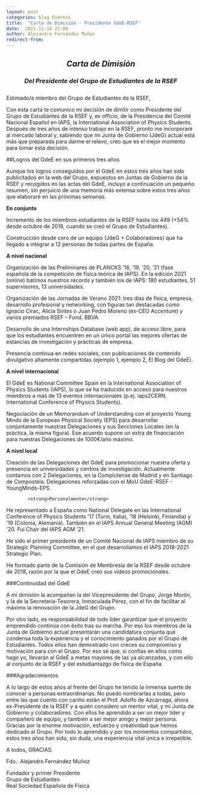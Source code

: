```yaml
---
layout: post
categories: blog Eventos
title:  "Carta de Dimisión - Presidente GdeE-RSEF"
date:  2021-11-14 22:00
author: Alejandro Fernández Muñoz
redirect-from:
---
```

<p></p>

<h2><center><em>Carta de Dimisión</em></center></h2>
<h3><center><em>Del Presidente del Grupo de Estudiantes de la RSEF</em></center></h3>


<p style="padding-top: 10px">Estimado/a miembro del Grupo de Estudiantes de la RSEF,</p>

<p>Con esta carta te comunico mi decisión de dimitir como Presidente del Grupo de Estudiantes de la RSEF y, ex officio, de la Presidencia del Comité Nacional Español en IAPS, la International Association of Physics Students. Después de tres años de intenso trabajo en la RSEF, pronto me incorporaré al mercado laboral y, sabiendo que mi Junta de Gobierno (JdeG) actual está más que preparada para darme el relevo, creo que es el mejor momento para tomar esta decisión.</p>

##Logros del GdeE en sus primeros tres años

<p>Aunque los logros conseguidos por el GdeE en estos tres años han sido publicitados en la web del Grupo, expuestos en Juntas de Gobierno de la RSEF y recogidos en las actas del GdeE, incluyo a continuación un pequeño resumen, sin perjuicio de una memoria más extensa sobre estos tres años que elaboraré en las próximas semanas.</p>

<strong>En conjunto</strong>

<p>Incremento de los miembros estudiantes de la RSEF hasta los 449 (+54% desde octubre de 2018, cuando se creó el Grupo de Estudiantes).</p>

<p>Construcción desde cero de un equipo (JdeG + Colaboradores) que ha llegado a integrar a 12 personas de todas partes de España.</p>

<strong>A nivel nacional</strong>

<p>Organización de las Preliminares de PLANCKS ’18, ’19, ’20, ’21 (fase española de la competición de física teórica de IAPS). En la edición 2021 (online) batimos nuestros récords y también los de IAPS: 180 estudiantes, 51 supervisores, 13 universidades.</p>

<p>Organización de las Jornadas de Verano 2021: tres días de física, empresa, desarrollo profesional y networking, con figuras tan destacadas como Ignacio Cirac, Alicia Sintes o Juan Pedro Moreno (ex-CEO Accenture) y varios premiados RSEF – Fund. BBVA.</p>

<p>Desarrollo de una Internships Database (web app), de acceso libre, para que los estudiantes encuentren en un único portal las mejores ofertas de estancias de investigación y prácticas de empresa.</p>

<p>Presencia continua en redes sociales, con publicaciones de contenido divulgativo altamente compartidas (ejemplo 1, ejemplo 2, El Blog del GdeE).</p>

<strong>A nivel internacional</strong>

<p>El GdeE es National Committee Spain en la International Association of Physics Students (IAPS), lo que se ha traducido en acceso para nuestros miembros a más de 13 eventos internacionales (p.ej. iaps2CERN, International Conference of Physics Students).</p>

<p>Negociación de un Memorandum of Understanding con el proyecto Young Minds de la European Physical Society (EPS) para desarrollar conjuntamente nuestras Delegaciones y sus Secciones Locales (en la práctica, la misma figura). Ese acuerdo supone un extra de financiación para nuestras Delegaciones de 1000€/año máximo.</p>

<strong>A nivel local</strong>

<p>Creación de las Delegaciones del GdeE para promocionar nuestra oferta y presencia en universidades y centros de investigación. Actualmente contamos con 2 Delegaciones, en la Complutense de Madrid y en Santiago de Compostela. Delegaciones reforzadas con el MoU GdeE-RSEF - YoungMinds-EPS.</p>

            <strong>Personalmente</strong>

<p>He representado a España como National Delegate en las International Conference of Physics Students ’17 (Turín, Italia), ’18 (Helsinki, Finlandia) y ’19 (Colonia, Alemania). También en el IAPS Annual General Meeting (AGM) '20. Fui Chair del IAPS AGM '21.</p>

<p>He sido el primer presidente de un Comité Nacional de IAPS miembro de su Strategic Planning Committee, en el que desarrollamos el IAPS 2018-2021 Strategic Plan.</p>

<p>He formado parte de la Comisión de Membresía de la RSEF desde octubre de 2018, razón por la que el GdeE creó sus vídeos promocionales.</p>


###Continuidad del GdeE

<p>A mi dimisión la acompañan la del Vicepresidente del Grupo, Jorge Morón, y la de la Secretaria-Tesorera, Inmaculada Pérez, con el fin de facilitar al máximo la renovación de la JdeG del Grupo.</p>

<p>Por otro lado, es responsabilidad de todo líder garantizar que el proyecto emprendido continúa con éxito tras su marcha. Por eso los miembros de la Junta de Gobierno actual presentarán una candidatura conjunta que condensa toda la experiencia y el conocimiento ganados por el Grupo de Estudiantes. Todos ellos han demostrado con creces su compromiso y motivación para con el Grupo. Por eso sé que, si confías en ellos como hago yo, llevarán al GdeE a metas mayores de las ya alcanzadas, y con ello al conjunto de la RSEF y del estudiantazgo de física de España.</p>


###Agradecimientos

<p>A lo largo de estos años al frente del Grupo he tenido la inmensa suerte de conocer a personas extraordinarias. No puedo nombrarlas a todas, pero entre las que cuento con cariño están el Prof. Adolfo de Azcárraga, ahora ex-Presidente de la RSEF y a quién considero un mentor vital, y mi Junta de Gobierno y colaboradores. Con ellos he aprendido a ser un mejor líder y compañero de equipo, y también a ser mejor amigo y mejor persona. Gracias por la enorme motivación, esfuerzo y creatividad que hemos dedicado al Grupo. Por todo lo aprendido y por los momentos compartidos, estos tres años han sido, sin duda, una experiencia vital única e irrepetible.</p>

<p>A todos, GRACIAS.</p>


<p>Fdo.: Alejandro Fernández Muñoz</p>

<p>Fundador y primer Presidente<br>
Grupo de Estudiantes<br>
Real Sociedad Española de Física</p>
